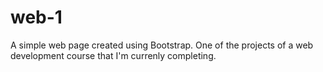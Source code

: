 # web-1
A simple web page created using Bootstrap. One of the projects of a web development course that I'm currenly completing.
